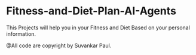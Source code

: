 # Fitness-and-Diet-Plan-AI-Agents
This Projects will help you in your Fitness and Diet Based on your personal information.

@All code are copyright by Suvankar Paul.

